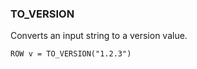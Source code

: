 <!--
This is generated by ESQL’s AbstractFunctionTestCase. Do no edit it. See ../README.md for how to regenerate it.
-->

### TO_VERSION
Converts an input string to a version value.

```
ROW v = TO_VERSION("1.2.3")
```
